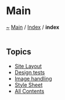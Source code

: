 <a id="main"></a>
<h1>Main</h1>
<a id="indexpage"></a>
<a href="https://github.com/CharlesCarley/MdDox">~</a>
<a href="indexpage.md#main">Main</a>
<span class="inline-text">/</span>
<a href="index.md#index">Index</a>
<span class="inline-text">/</span>
<span class="bold-text"><b>index</b></span>
<br/>
<br/>
<a id="index_1Topics"></a>
<a id="topics"></a>
<h2>Topics</h2>
<ul>
<li><a href="Site.md#site-layout">Site Layout</a>
</li>
<li><a href="Design.md#design-tests">Design tests</a>
</li>
<li><a href="Image.md#image-handling">Image handling</a>
</li>
<li><a href="Html.md#style-sheet">Style Sheet</a>
</li>
<li><a href="index.md#all-contents">All Contents</a>
</li>
</ul>
</div>
</div>
</body>
</html>
